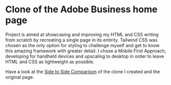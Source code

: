 # Clone of the Adobe Business home page

Project is aimed at showcasing and improving my HTML and CSS writing from scratch by recreating a single page in its entirity. 
Tailwind CSS was chosen as the only option for styling to challenge myself and get to know this amazing framework with greater detail. 
I chose a Mobile First Approach, developing for handheld devices and upscaling to desktop in order to leave HTML and CSS as lightweight as possible.

Have a look at the [Side to Side Comparison](https://vladnomad.github.io/adobe-business-clone/public/index.html) of the clone I created and the original page.